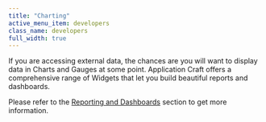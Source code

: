 ```yaml
---
title: "Charting"
active_menu_item: developers
class_name: developers
full_width: true
---
```



If you are accessing external data, the chances are you will want to display data in Charts and Gauges at some point. Application Craft offers a comprehensive range of Widgets that let you build beautiful reports and dashboards.

Please refer to the [Reporting and Dashboards](../data-integration,-reporting-dashboards/) section to get more information.

